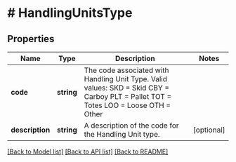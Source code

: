 # # HandlingUnitsType

## Properties

Name | Type | Description | Notes
------------ | ------------- | ------------- | -------------
**code** | **string** | The code associated with Handling Unit Type.  Valid values: SKD &#x3D; Skid CBY &#x3D; Carboy  PLT &#x3D; Pallet TOT &#x3D; Totes  LOO &#x3D; Loose OTH &#x3D; Other |
**description** | **string** | A description of the code for the Handling Unit type. | [optional]

[[Back to Model list]](../../README.md#models) [[Back to API list]](../../README.md#endpoints) [[Back to README]](../../README.md)
